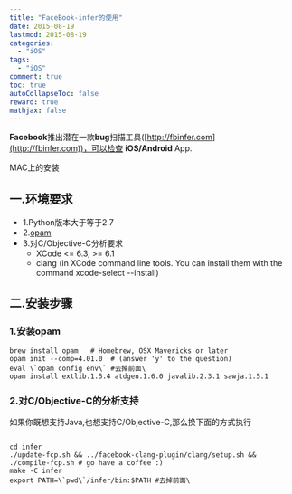 ```yaml
---
title: "FaceBook-infer的使用"
date: 2015-08-19
lastmod: 2015-08-19
categories:
  - "iOS"
tags:
  - "iOS"
comment: true
toc: true
autoCollapseToc: false
reward: true
mathjax: false
---
```


**Facebook**推出潜在一款**bug**扫描工具([http://fbinfer.com](http://fbinfer.com))，可以检查 **iOS/Android** App.


MAC上的安装

## 一.环境要求
* 1.Python版本大于等于2.7
* 2.[opam](https://opam.ocaml.org/doc/Install.html#OSX)
* 3.对C/Objective-C分析要求
	*  XCode <= 6.3, >= 6.1
	* clang (in XCode command line tools. You can install them with the command xcode-select --install)
	
	
## 二.安装步骤
### 1.安装opam
```teminal
brew install opam   # Homebrew, OSX Mavericks or later
opam init --comp=4.01.0  # (answer 'y' to the question)
eval \`opam config env\` #去掉前面\
opam install extlib.1.5.4 atdgen.1.6.0 javalib.2.3.1 sawja.1.5.1

```	

### 2.对C/Objective-C的分析支持

如果你既想支持Java,也想支持C/Objective-C,那么换下面的方式执行

```terminal 

cd infer
./update-fcp.sh && ../facebook-clang-plugin/clang/setup.sh && ./compile-fcp.sh # go have a coffee :)
make -C infer
export PATH=\`pwd\`/infer/bin:$PATH #去掉前面\


```	
